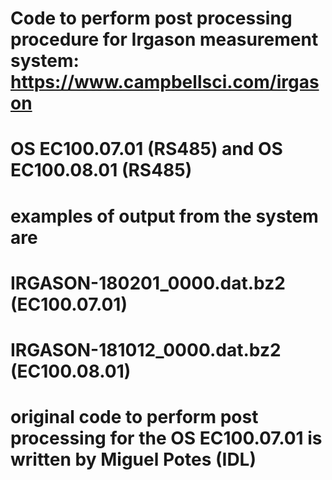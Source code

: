 # Code to perform post processing procedure for Irgason measurement system: https://www.campbellsci.com/irgason
# OS EC100.07.01 (RS485) and OS EC100.08.01 (RS485)
# examples of output from the system are
# IRGASON-180201_0000.dat.bz2 (EC100.07.01)
# IRGASON-181012_0000.dat.bz2 (EC100.08.01)
# original code to perform post processing for the OS EC100.07.01 is written by Miguel Potes (IDL)

